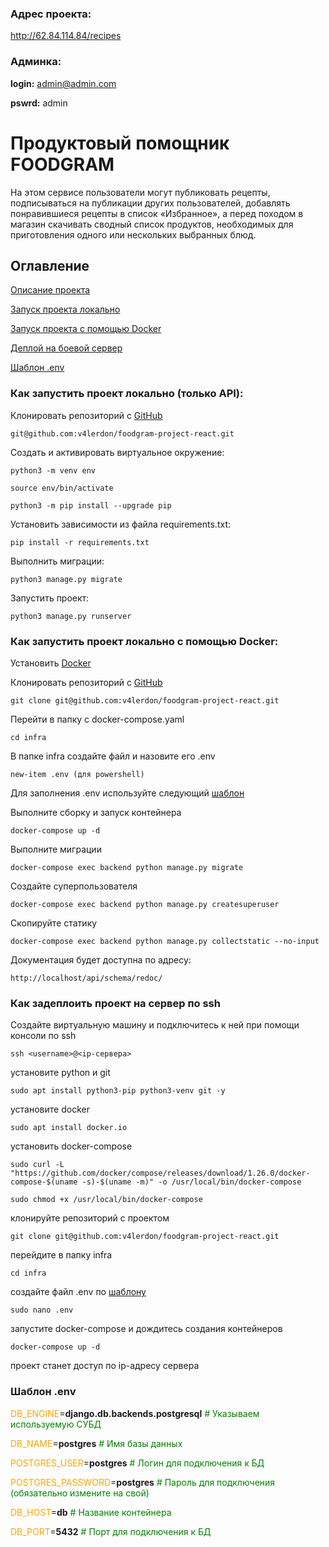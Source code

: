 ### Адрес проекта:

http://62.84.114.84/recipes

### Админка:

**login:** admin@admin.com

**pswrd:** admin

# **Продуктовый помощник FOODGRAM**

На этом сервисе пользователи могут публиковать рецепты, подписываться на публикации других пользователей, добавлять понравившиеся рецепты в список «Избранное», а перед походом в магазин скачивать сводный список продуктов, необходимых для приготовления одного или нескольких выбранных блюд.

## **Оглавление**

[Описание проекта](#Продуктовый-помощник-FOODGRAM)

[Запуск проекта локально](#как-запустить-проект-локально-(только-API))

[Запуск проекта с помощью Docker](#как-запустить-проект-локально-с-помощью-docker)

[Деплой на боевой сервер](#как-задеплоить-проект-на-сервер-по-ssh)

[Шаблон .env](#шаблон-env)

### **Как запустить проект локально (только API):**
<a name='Запуск проекта локально'></a>
Клонировать репозиторий с [GitHub](https://github.com/v4lerdon/foodgram-project-react)
```
git@github.com:v4lerdon/foodgram-project-react.git
```

Cоздать и активировать виртуальное окружение:

```
python3 -m venv env
```

```
source env/bin/activate
```

```
python3 -m pip install --upgrade pip
```

Установить зависимости из файла requirements.txt:

```
pip install -r requirements.txt
```

Выполнить миграции:

```
python3 manage.py migrate
```

Запустить проект:

```
python3 manage.py runserver
```

### **Как запустить проект локально с помощью Docker:**
<a name='Запуск проекта через Docker'></a>

Установить [Docker](https://www.docker.com/get-started/)

Клонировать репозиторий с [GitHub](https://github.com/v4lerdon/foodgram-project-react)
```
git clone git@github.com:v4lerdon/foodgram-project-react.git
```
Перейти в папку с docker-compose.yaml
```
cd infra
```
В папке infra создайте файл и назовите его .env
```
new-item .env (для powershell)
```
Для заполнения .env используйте следующий [шаблон](#шаблон-env)

Выполните сборку и запуск контейнера
```
docker-compose up -d
```
Выполните миграции
```
docker-compose exec backend python manage.py migrate
```
Создайте суперпользователя
```
docker-compose exec backend python manage.py createsuperuser
```
Скопируйте статику
```
docker-compose exec backend python manage.py collectstatic --no-input
```
Документация будет доступна по адресу:
```
http://localhost/api/schema/redoc/
```


### **Как задеплоить проект на сервер по ssh**
<a name='Деплой на боевой сервер'></a>

Создайте виртуальную машину и подключитесь к ней при помощи консоли по ssh
```
ssh <username>@<ip-сервера>
```
установите python и git
```
sudo apt install python3-pip python3-venv git -y
```
установите docker
```
sudo apt install docker.io
```
установить docker-compose
```
sudo curl -L "https://github.com/docker/compose/releases/download/1.26.0/docker-compose-$(uname -s)-$(uname -m)" -o /usr/local/bin/docker-compose

sudo chmod +x /usr/local/bin/docker-compose
```
клонируйте репозиторий с проектом
```
git clone git@github.com:v4lerdon/foodgram-project-react.git
```
перейдите в папку infra
```
cd infra
```
создайте файл .env по [шаблону](#шаблон-env)
```
sudo nano .env
```
запустите docker-compose и дождитесь создания контейнеров
```
docker-compose up -d
```
проект станет доступ по ip-адресу сервера

### **Шаблон .env**
<a name='Шаблон .env'></a>

<font color='orange'>DB_ENGINE</font>=**django.db.backends.postgresql** <font color='green'># Указываем используемую СУБД</font>

<font color='orange'>DB_NAME</font>=**postgres** <font color='green'># Имя базы данных</font>

<font color='orange'>POSTGRES_USER</font>=**postgres** <font color='green'># Логин для подключения к БД</font>

<font color='orange'>POSTGRES_PASSWORD</font>=**postgres** <font color='green'># Пароль для подключения (обязательно измените на свой)</font>

<font color='orange'>DB_HOST</font>=**db** <font color='green'># Название контейнера</font>

<font color='orange'>DB_PORT</font>=**5432** <font color='green'> # Порт для подключения к БД</font>